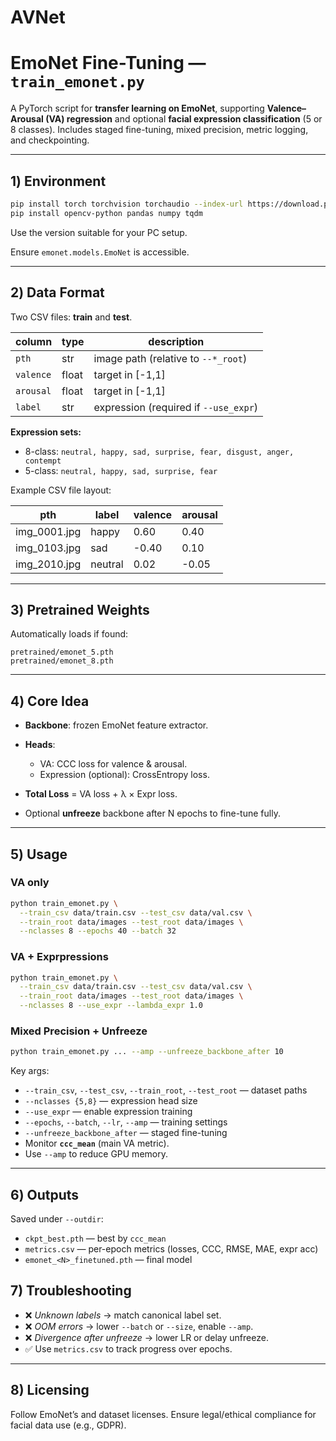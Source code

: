 # AVNet
# EmoNet Fine-Tuning — `train_emonet.py`

A PyTorch script for **transfer learning on EmoNet**, supporting **Valence–Arousal (VA) regression** and optional **facial expression classification** (5 or 8 classes). Includes staged fine-tuning, mixed precision, metric logging, and checkpointing.

---

## 1️) Environment

```bash
pip install torch torchvision torchaudio --index-url https://download.pytorch.org/whl/cu124
pip install opencv-python pandas numpy tqdm
```

Use the version suitable for your PC setup.

Ensure `emonet.models.EmoNet` is accessible.

---

## 2️) Data Format

Two CSV files: **train** and **test**.

| column    | type  | description                           |
| --------- | ----- | ------------------------------------- |
| `pth`     | str   | image path (relative to `--*_root`)   |
| `valence` | float | target in [-1,1]                      |
| `arousal` | float | target in [-1,1]                      |
| `label`   | str   | expression (required if `--use_expr`) |

**Expression sets:**

* 8-class: `neutral, happy, sad, surprise, fear, disgust, anger, contempt`
* 5-class: `neutral, happy, sad, surprise, fear`

Example CSV file layout:

| pth                  | label    | valence | arousal |
|-----------------------|---------|---------|---------|
| img_0001.jpg    | happy   | 0.60    | 0.40    |
| img_0103.jpg    | sad     | -0.40   | 0.10    |
| img_2010.jpg    | neutral | 0.02    | -0.05   |


---

## 3️) Pretrained Weights

Automatically loads if found:

```
pretrained/emonet_5.pth
pretrained/emonet_8.pth
```

---

## 4️) Core Idea

* **Backbone**: frozen EmoNet feature extractor.
* **Heads**:

  * VA: CCC loss for valence & arousal.
  * Expression (optional): CrossEntropy loss.
* **Total Loss** = VA loss + λ × Expr loss.
* Optional **unfreeze** backbone after N epochs to fine-tune fully.

---

## 5️) Usage

### VA only

```bash
python train_emonet.py \
  --train_csv data/train.csv --test_csv data/val.csv \
  --train_root data/images --test_root data/images \
  --nclasses 8 --epochs 40 --batch 32
```

### VA + Exprpressions

```bash
python train_emonet.py \
  --train_csv data/train.csv --test_csv data/val.csv \
  --train_root data/images --test_root data/images \
  --nclasses 8 --use_expr --lambda_expr 1.0
```

### Mixed Precision + Unfreeze

```bash
python train_emonet.py ... --amp --unfreeze_backbone_after 10
```

Key args:

* `--train_csv`, `--test_csv`, `--train_root`, `--test_root` — dataset paths
* `--nclasses {5,8}` — expression head size
* `--use_expr` — enable expression training
* `--epochs`, `--batch`, `--lr`, `--amp` — training settings
* `--unfreeze_backbone_after` — staged fine-tuning
* Monitor **`ccc_mean`** (main VA metric).
* Use `--amp` to reduce GPU memory.

---

## 6️) Outputs

Saved under `--outdir`:

* `ckpt_best.pth` — best by `ccc_mean`
* `metrics.csv` — per-epoch metrics (losses, CCC, RMSE, MAE, expr acc)
* `emonet_<N>_finetuned.pth` — final model



## 7) Troubleshooting

* ❌ *Unknown labels* → match canonical label set.
* ❌ *OOM errors* → lower `--batch` or `--size`, enable `--amp`.
* ❌ *Divergence after unfreeze* → lower LR or delay unfreeze.
* ✅ Use `metrics.csv` to track progress over epochs.

---

## 8) Licensing

Follow EmoNet’s and dataset licenses. Ensure legal/ethical compliance for facial data use (e.g., GDPR).


